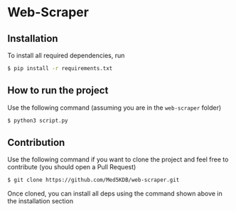 # Web-Scraper

## Installation

To install all required dependencies, run

```bash
$ pip install -r requirements.txt
```

## How to run the project

Use the following command (assuming you are in the `web-scraper` folder)

```bash
$ python3 script.py
```

## Contribution

Use the following command if you want to clone the project and feel free to contribute (you should open a Pull Request)

```bash
$ git clone https://github.com/Med5KDB/web-scraper.git
```

Once cloned, you can install all deps using the command shown above in the installation section

